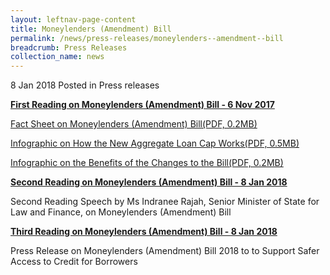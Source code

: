```yaml
---
layout: leftnav-page-content
title: Moneylenders (Amendment) Bill
permalink: /news/press-releases/moneylenders--amendment--bill
breadcrumb: Press Releases
collection_name: news
---
```


8 Jan 2018 Posted in Press releases

**<u>First Reading on Moneylenders (Amendment) Bill - 6 Nov 2017</u>** 

 

[Fact Sheet on Moneylenders (Amendment) Bill(PDF, 0.2MB)](/files/news/press-releases/2018/01/FactsheetMLB.pdf)

 

[Infographic on How the New Aggregate Loan Cap Works(PDF, 0.5MB)](/files/news/press-releases/2018/01/NewAggregateLoanCap.pdf)

 

[Infographic on the Benefits of the Changes to the Bill(PDF, 0.2MB)](/files/news/press-releases/2018/01/BenefitsChangesMLB.pdf)

 

**<u>Second Reading on Moneylenders (Amendment) Bill - 8 Jan 2018</u>**

 

Second Reading Speech by Ms Indranee Rajah, Senior Minister of State for Law and Finance, on Moneylenders (Amendment) Bill

 

**<u>Third Reading on Moneylenders (Amendment) Bill - 8 Jan 2018</u>**

 

Press Release on Moneylenders (Amendment) Bill 2018 to to Support Safer Access to Credit for Borrowers

